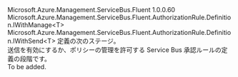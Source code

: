 <Type Name="IWithSendOrManage&lt;T&gt;" FullName="Microsoft.Azure.Management.ServiceBus.Fluent.AuthorizationRule.Definition.IWithSendOrManage&lt;T&gt;">
  <TypeSignature Language="C#" Value="public interface IWithSendOrManage&lt;T&gt; : Microsoft.Azure.Management.ServiceBus.Fluent.AuthorizationRule.Definition.IWithManage&lt;T&gt;, Microsoft.Azure.Management.ServiceBus.Fluent.AuthorizationRule.Definition.IWithSend&lt;T&gt;" />
  <TypeSignature Language="ILAsm" Value=".class public interface auto ansi abstract IWithSendOrManage`1&lt;T&gt; implements class Microsoft.Azure.Management.ServiceBus.Fluent.AuthorizationRule.Definition.IWithManage`1&lt;!T&gt;, class Microsoft.Azure.Management.ServiceBus.Fluent.AuthorizationRule.Definition.IWithSend`1&lt;!T&gt;" />
  <TypeSignature Language="DocId" Value="T:Microsoft.Azure.Management.ServiceBus.Fluent.AuthorizationRule.Definition.IWithSendOrManage`1" />
  <TypeSignature Language="VB.NET" Value="Public Interface IWithSendOrManage(Of T)&#xA;Implements IWithManage(Of T), IWithSend(Of T)" />
  <TypeSignature Language="F#" Value="type IWithSendOrManage&lt;'T&gt; = interface&#xA;    interface IWithSend&lt;'T&gt;&#xA;    interface IWithManage&lt;'T&gt;" />
  <AssemblyInfo>
    <AssemblyName>Microsoft.Azure.Management.ServiceBus.Fluent</AssemblyName>
    <AssemblyVersion>1.0.0.60</AssemblyVersion>
  </AssemblyInfo>
  <TypeParameters>
    <TypeParameter Name="T" />
  </TypeParameters>
  <Interfaces>
    <Interface>
      <InterfaceName>Microsoft.Azure.Management.ServiceBus.Fluent.AuthorizationRule.Definition.IWithManage&lt;T&gt;</InterfaceName>
    </Interface>
    <Interface>
      <InterfaceName>Microsoft.Azure.Management.ServiceBus.Fluent.AuthorizationRule.Definition.IWithSend&lt;T&gt;</InterfaceName>
    </Interface>
  </Interfaces>
  <Docs>
    <typeparam name="T">定義の次のステージ。</typeparam>
    <summary>
            送信を有効にするか、ポリシーの管理を許可する Service Bus 承認ルールの定義の段階です。
            </summary>
    <remarks>To be added.</remarks>
  </Docs>
  <Members />
</Type>
